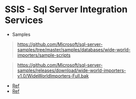 SSIS - Sql Server Integration Services
====

- Samples

> https://github.com/Microsoft/sql-server-samples/tree/master/samples/databases/wide-world-importers/sample-scripts

> https://github.com/Microsoft/sql-server-samples/releases/download/wide-world-importers-v1.0/WideWorldImporters-Full.bak


- [Ref](https://www.youtube.com/playlist?list=PL-dQAxjnbr650hO4iej02DLkwgdVuhALv)
- [Ref](https://www.sqlshack.com/ssis-ole-db-source-sql-command-vs-table-or-view/)